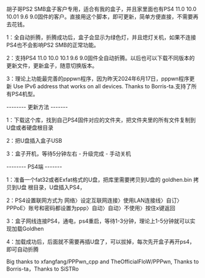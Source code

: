 胡子哥PS2 SMB盒子客户专用，适合有我的盒子，并且家里面也有PS4 11.0 10.0 10.01 9.6 9.0固件的客户。直接用这个脚本，即可更新，简单方便直接，不需要再去花钱。

1：全自动折腾，折腾成功后，盒子会显示为绿色灯，并且熄灯关机，如果不连接PS4也不会影响PS2 SMB的正常功能。

2：支持PS4 11.0 10.0 10.1 9.6 9.0固件全自动折腾。以后也可以下载不同版本的更新文件，更新盒子，随意切换版本。

3：理论上功能最完善的pppwn程序，因为昨天2024年6月17日，pppwn程序更新 Use IPv6 address that works on all devices. Thanks to Borris-ta.支持了所有PS4机型。

-------- 更新方法 -------

1：下载这个库，找到自己PS4固件对应的文件夹，把文件夹里的所有文件复制到U盘或者硬盘根目录

2：把U盘插入盒子USB

3：盒子开机，等待5分钟左右  -  升级完成 - 手动关机   


-------- PS4端 -------

1：准备一个fat32或者Exfat格式的U盘，把库里需要拷贝到U盘的 goldhen.bin 拷贝到U盘 根目录，U盘插入PS4，

2：PS4设置联网方式为  网络〉设定互联网连接〉使用LAN连接线〉自订〉PPPoE〉账号和密码都设置为ppp〉自动〉自动〉不使用〉按住x键返回

3：盒子网线连接PS4，通电，ps4重启，等待1-3分钟，理论上1-5分钟就可以实现加载Goldhen

4：加载成功后，后面就不需要再插U盘了，可以拔掉，每次先开盒子再开ps4，即可自动折腾



Big thanks to xfangfang/PPPwn_cpp and TheOfficialFloW/PPPwn, Thanks to Borris-ta，Thanks to SiSTRo 
